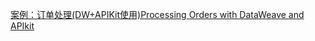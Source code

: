 

[案例：订单处理(DW+APIKit使用)Processing Orders with DataWeave and APIkit](http://47.99.104.128:8090/pages/viewpage.action?pageId=4393795)